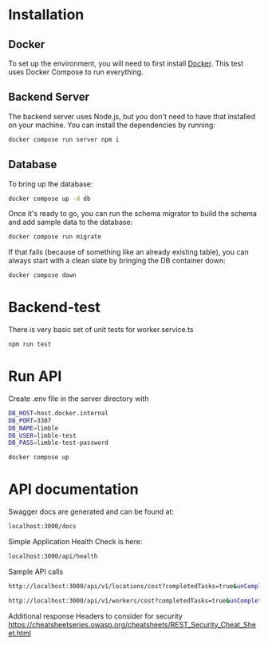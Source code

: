 # Installation

## Docker

To set up the environment, you will need to first install [Docker](https://docs.docker.com/engine/install/).
This test uses Docker Compose to run everything.

## Backend Server

The backend server uses Node.js, but you don't need to have that installed on your machine. You can install
the dependencies by running:

```bash
docker compose run server npm i
```

## Database

To bring up the database:

```bash
docker compose up -d db
```

Once it's ready to go, you can run the schema migrator to build the schema and add sample data to the database:

```bash
docker compose run migrate
```

If that fails (because of something like an already existing table), you can always start with a clean slate
by bringing the DB container down:

```bash
docker compose down
```
# Backend-test

There is very basic set of unit tests for worker.service.ts

```bash
npm run test
```

# Run API

Create .env file in the server directory with 

```bash
DB_HOST=host.docker.internal
DB_PORT=3307
DB_NAME=limble
DB_USER=limble-test
DB_PASS=limble-test-password
```
```bash
docker compose up
```

# API documentation

Swagger docs are generated and can be found at:

```bash
localhost:3000/docs
```

Simple Application Health Check is here:

```bash
localhost:3000/api/health
```

Sample API calls

```bash
http://localhost:3000/api/v1/locations/cost?completedTasks=true&unCompletedTasks=true&locations=1,2,3,4,5

http://localhost:3000/api/v1/workers/cost?completedTasks=true&unCompletedTasks=true&userId=1,2,3,4
```

Additional response Headers to consider for security
https://cheatsheetseries.owasp.org/cheatsheets/REST_Security_Cheat_Sheet.html
